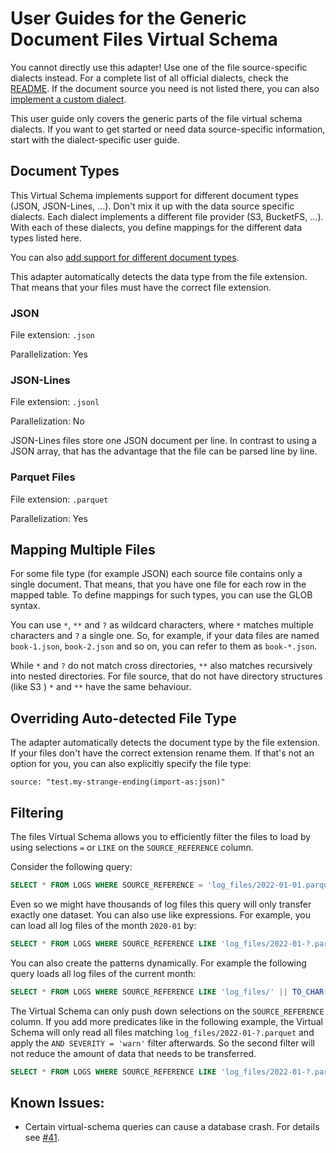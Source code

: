 # User Guides for the Generic Document Files Virtual Schema

You cannot directly use this adapter! Use one of the file source-specific dialects instead. For a complete list of all official dialects, check the [README](../../README.md). If the document source you need is not listed there, you can also [implement a custom dialect](dialect_development_guide.md).

This user guide only covers the generic parts of the file virtual schema dialects. If you want to get started or need data source-specific information, start with the dialect-specific user guide.

## Document Types

This Virtual Schema implements support for different document types (JSON, JSON-Lines, ...). Don't mix it up with the data source specific dialects. Each dialect implements a different file provider (S3, BucketFS, ...). With each of these dialects, you define mappings for the different data types listed here.

You can also [add support for different document types](document_type_plugin_development_guide.md).

This adapter automatically detects the data type from the file extension. That means that your files must have the correct file extension.

### JSON

File extension: `.json`

Parallelization: Yes

### JSON-Lines

File extension: `.jsonl`

Parallelization: No

JSON-Lines files store one JSON document per line. In contrast to using a JSON array, that has the advantage that the file can be parsed line by line.

### Parquet Files

File extension: `.parquet`

Parallelization: Yes

## Mapping Multiple Files

For some file type (for example JSON) each source file contains only a single document. That means, that you have one file for each row in the mapped table. To define mappings for such types, you can use the GLOB syntax.

You can use `*`, `**` and `?` as wildcard characters, where `*` matches multiple characters and `?` a single one. So, for example, if your data files are named `book-1.json`, `book-2.json` and so on, you can refer to them as `book-*.json`.

While `*` and `?` do not match cross directories, `**` also matches recursively into nested directories. For file source, that do not have directory structures (like S3 ) `*` and `**` have the same behaviour.

## Overriding Auto-detected File Type

The adapter automatically detects the document type by the file extension. If your files don't have the correct extension rename them. If that's not an option for you, you can also explicitly specify the file type:

```
source: "test.my-strange-ending(import-as:json)"
```

## Filtering

The files Virtual Schema allows you to efficiently filter the files to load by using selections `=` or `LIKE` on the `SOURCE_REFERENCE` column.

Consider the following query:

```sql
SELECT * FROM LOGS WHERE SOURCE_REFERENCE = 'log_files/2022-01-01.parquet'
```

Even so we might have thousands of log files this query will only transfer exactly one dataset. You can also use like expressions. For example, you can load all log files of the month `2020-01` by:

```sql
SELECT * FROM LOGS WHERE SOURCE_REFERENCE LIKE 'log_files/2022-01-?.parquet'
``` 

You can also create the patterns dynamically. For example the following query loads all log files of the current month:

```sql
SELECT * FROM LOGS WHERE SOURCE_REFERENCE LIKE 'log_files/' || TO_CHAR(NOW(), 'YYYY-MM') || '-%.json'
```

The Virtual Schema can only push down selections on the `SOURCE_REFERENCE` column. If you add more predicates like in the following example, the Virtual Schema will only read all files matching `log_files/2022-01-?.parquet` and apply the `AND SEVERITY = 'warn'` filter afterwards. So the second filter will not reduce the amount of data that needs to be transferred.

```sql
SELECT * FROM LOGS WHERE SOURCE_REFERENCE LIKE 'log_files/2022-01-?.parquet' AND SEVERITY = 'warn'
```

## Known Issues:

* Certain virtual-schema queries can cause a database crash. For details see [#41](https://github.com/exasol/virtual-schema-common-document-files/issues/41).